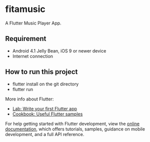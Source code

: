 # fitamusic

A Flutter Music Player App.

## Requirement 
 - Android 4.1 Jelly Bean, iOS 9 or newer device
 - Internet connection

## How to run this project
 - flutter install on the git directory
 - flutter run


More info about Flutter:

- [Lab: Write your first Flutter app](https://docs.flutter.dev/get-started/codelab)
- [Cookbook: Useful Flutter samples](https://docs.flutter.dev/cookbook)

For help getting started with Flutter development, view the
[online documentation](https://docs.flutter.dev/), which offers tutorials,
samples, guidance on mobile development, and a full API reference.
